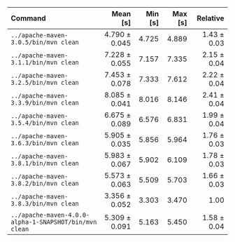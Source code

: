 | Command | Mean [s] | Min [s] | Max [s] | Relative |
|:---|---:|---:|---:|---:|
| `../apache-maven-3.0.5/bin/mvn clean` | 4.790 ± 0.045 | 4.725 | 4.889 | 1.43 ± 0.03 |
| `../apache-maven-3.1.1/bin/mvn clean` | 7.228 ± 0.055 | 7.157 | 7.335 | 2.15 ± 0.04 |
| `../apache-maven-3.2.5/bin/mvn clean` | 7.453 ± 0.078 | 7.333 | 7.612 | 2.22 ± 0.04 |
| `../apache-maven-3.3.9/bin/mvn clean` | 8.085 ± 0.041 | 8.016 | 8.146 | 2.41 ± 0.04 |
| `../apache-maven-3.5.4/bin/mvn clean` | 6.675 ± 0.089 | 6.576 | 6.831 | 1.99 ± 0.04 |
| `../apache-maven-3.6.3/bin/mvn clean` | 5.905 ± 0.035 | 5.856 | 5.964 | 1.76 ± 0.03 |
| `../apache-maven-3.8.1/bin/mvn clean` | 5.983 ± 0.067 | 5.902 | 6.109 | 1.78 ± 0.03 |
| `../apache-maven-3.8.2/bin/mvn clean` | 5.573 ± 0.063 | 5.509 | 5.703 | 1.66 ± 0.03 |
| `../apache-maven-3.8.3/bin/mvn clean` | 3.356 ± 0.052 | 3.303 | 3.470 | 1.00 |
| `../apache-maven-4.0.0-alpha-1-SNAPSHOT/bin/mvn clean` | 5.309 ± 0.091 | 5.163 | 5.450 | 1.58 ± 0.04 |
